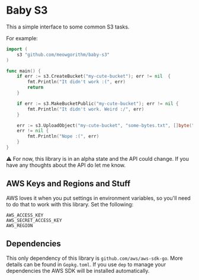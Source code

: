 Baby S3
=======

This a simple interface to some common S3 tasks.

For example:

```go
import (
    s3 "github.com/meowgorithm/baby-s3"
)

func main() {
    if err := s3.CreateBucket("my-cute-bucket"); err != nil  {
        fmt.Println("It didn't work :(", err)
        return
    }

    if err := s3.MakeBucketPublic("my-cute-bucket"); err != nil {
        fmt.Println("It didn't work. Weird :/", err)
    }

    err := s3.UploadObject("my-cute-bucket", "some-bytes.txt", []byte("a few nice bytes"));
    err != nil {
        fmt.Println("Nope :(", err)
    }
}
```


⚠️ For now, this library is in an alpha state and the API could change. If you
have any thoughts about the API do let me know.

## AWS Keys and Regions and Stuff

AWS loves it when you put settings in environment variables, so you'll need to
do that to work with this library. Set the following:

    AWS_ACCESS_KEY
    AWS_SECRET_ACCESS_KEY
    AWS_REGION

## Dependencies

This only dependency of this library is `github.com/aws/aws-sdk-go`. More
details can be found in `Gopkg.toml`. If you use `dep` to manage your
dependencies the AWS SDK will be installed automatically.
